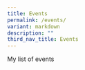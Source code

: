 ```yaml
---
title: Events
permalink: /events/
variant: markdown
description: ""
third_nav_title: Events
---
```

My list of events